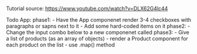 Tutorial source:
https://www.youtube.com/watch?v=DLX62G4lc44

Todo App:
phase1: - Have the App componenet render 3-4 checkboxes with paragraphs or sapns next to it - Add some hard-coded items on it
phase2: - Change the input combo below to a new componenet called <TodoItem>
phase3: - Give a list of products (as an array of objects) - render a Product component for each product on the list - use .map() method
